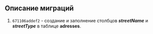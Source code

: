 ## Описание миграций

1. `671106addef2` - создание и заполнение столбцов ***streetName*** и ***streetType*** в таблице **adresses**.